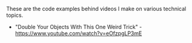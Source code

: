These are the code examples behind videos I make on various technical topics.

- "Double Your Objects With This One Weird Trick" - https://www.youtube.com/watch?v=eOfzpgLP3mE

